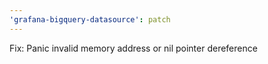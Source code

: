 ```yaml
---
'grafana-bigquery-datasource': patch
---
```


Fix: Panic invalid memory address or nil pointer dereference
